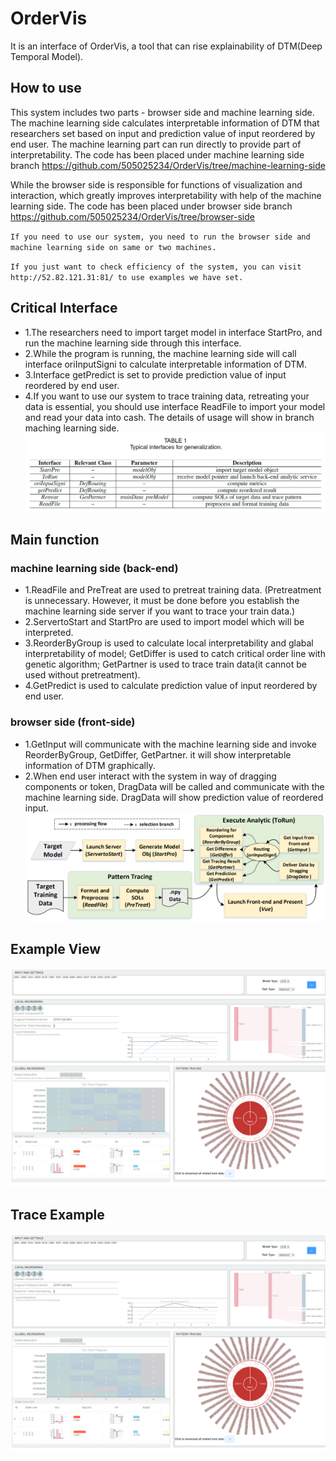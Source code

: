 # OrderVis
It is an interface of OrderVis, a tool that can rise explainability of DTM(Deep Temporal Model).


## How to use
This system includes two parts - browser side and machine learning side. The machine learning side calculates interpretable information of DTM that researchers set based on input and prediction value of input reordered by end user. The machine learning part can run directly to provide part of interpretability. The code has been placed under machine learning side branch https://github.com/505025234/OrderVis/tree/machine-learning-side


While the browser side is responsible for functions of visualization and interaction, which greatly improves interpretability with help of the machine learning side. 
The code has been placed under browser side branch https://github.com/505025234/OrderVis/tree/browser-side



  `If you need to use our system, you need to run the browser side and machine learning side on same or two machines.` 

  `If you just want to check efficiency of the system, you can visit http://52.82.121.31:81/ to use examples we have set.`


## Critical Interface
  - 1.The researchers need to import target model in interface StartPro, and run the machine learning side through this interface.  
  - 2.While the program is running, the machine learning side will call interface oriInputSigni to calculate interpretable information of DTM.  
  - 3.Interface getPredict is set to provide prediction value of input reordered by end user.  
  - 4.If you want to use our system to trace training data, retreating your data is essential, you should use interface ReadFile to import your model and read your data into cash. The details of usage will show in branch maching learning side.  
![image](https://github.com/505025234/OrderVis/blob/main/interFace.png)

## Main function
### machine learning side (back-end)
  - 1.ReadFile and PreTreat are used to pretreat training data. (Pretreatment is unnecessary. However, it must be done before you establish the machine learning side server if you want to trace your train data.)  
  - 2.ServertoStart and StartPro are used to import model which will be interpreted.  
  - 3.ReorderByGroup is used to calculate local interpretability and glabal interpretability of model; GetDiffer is used to catch critical order line with genetic algorithm; GetPartner is used to trace train data(it cannot be used without pretreatment).  
  - 4.GetPredict is used to calculate prediction value of input reordered by end user.  
### browser side (front-side)
  - 1.GetInput will communicate with the machine learning side and invoke ReorderByGroup, GetDiffer, GetPartner. it will show interpretable information of DTM graphically.  
  - 2.When end user interact with the system in way of dragging components or token, DragData will be called and communicate with the machine learning side. DragData will show prediction value of reordered input.  
![image](https://github.com/505025234/OrderVis/blob/main/generalizationProcedure.png)

## Example View

![image](https://github.com/505025234/OrderVis/blob/main/localhost_8080_.png)

## Trace Example

![image](https://github.com/505025234/OrderVis/blob/main/localhost_8080_.png)
